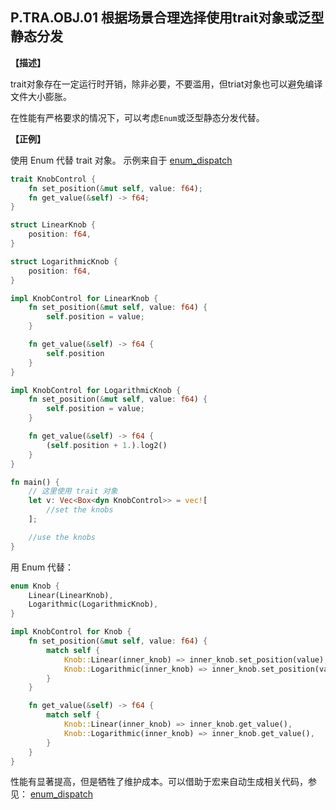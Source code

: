 ## P.TRA.OBJ.01  根据场景合理选择使用trait对象或泛型静态分发

**【描述】**

trait对象存在一定运行时开销，除非必要，不要滥用，但triat对象也可以避免编译文件大小膨胀。

在性能有严格要求的情况下，可以考虑`Enum`或泛型静态分发代替。

**【正例】**

使用 Enum 代替 trait 对象。 示例来自于 [enum_dispatch](https://docs.rs/enum_dispatch/0.3.7/enum_dispatch/)

```rust
trait KnobControl {
    fn set_position(&mut self, value: f64);
    fn get_value(&self) -> f64;
}

struct LinearKnob {
    position: f64,
}

struct LogarithmicKnob {
    position: f64,
}

impl KnobControl for LinearKnob {
    fn set_position(&mut self, value: f64) {
        self.position = value;
    }

    fn get_value(&self) -> f64 {
        self.position
    }
}

impl KnobControl for LogarithmicKnob {
    fn set_position(&mut self, value: f64) {
        self.position = value;
    }

    fn get_value(&self) -> f64 {
        (self.position + 1.).log2()
    }
}

fn main() {
    // 这里使用 trait 对象
    let v: Vec<Box<dyn KnobControl>> = vec![
        //set the knobs
    ];

    //use the knobs
}
```

用 Enum 代替：

```rust
enum Knob {
    Linear(LinearKnob),
    Logarithmic(LogarithmicKnob),
}

impl KnobControl for Knob {
    fn set_position(&mut self, value: f64) {
        match self {
            Knob::Linear(inner_knob) => inner_knob.set_position(value),
            Knob::Logarithmic(inner_knob) => inner_knob.set_position(value),
        }
    }

    fn get_value(&self) -> f64 {
        match self {
            Knob::Linear(inner_knob) => inner_knob.get_value(),
            Knob::Logarithmic(inner_knob) => inner_knob.get_value(),
        }
    }
}
```

性能有显著提高，但是牺牲了维护成本。可以借助于宏来自动生成相关代码，参见： [enum_dispatch](https://docs.rs/enum_dispatch/0.3.7/enum_dispatch/)